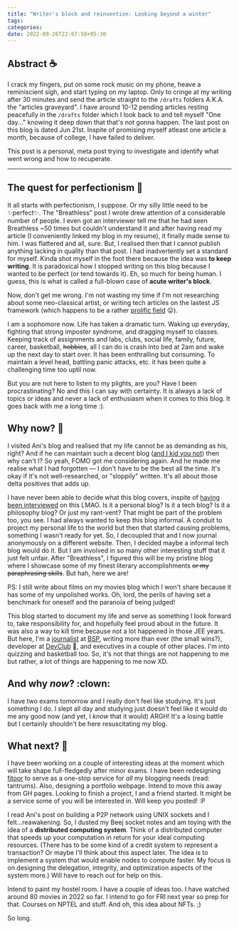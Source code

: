 ```yaml
---
title: "Writer's block and reinvention: Looking beyond a winter"
tags:
categories: 
date: 2022-09-26T22:07:50+05:30
---
```


## Abstract :coffee:    

I crack my fingers, put on some rock music on my phone, heave a reminiscient sigh, and start typing on my laptop. Only to cringe at my writing after 30 minutes and send the article straight to the `/drafts` folders A.K.A. the "articles graveyard". I have around 10-12 pending articles resting peacefully in the `/drafts` folder which I look back to and tell myself "One day..." knowing it deep down that that's not gonna happen. The last post on this blog is dated Jun 21st. Inspite of promising myself atleast one article a month, because of college, I have failed to deliver.   

This post is a personal, meta post trying to investigate and identify what went wrong and how to recuperate. 

---

## The quest for perfectionism :dart:   

It all starts with perfectionism, I suppose. Or my silly little need to be :sparkles:perfect:sparkles:. The "Breathless" post I wrote drew attention of a considerable number of people. I even got an interviewer tell me that he had seen Breathless ~50 times but couldn't understand it and after having read my article (I conveniently linked my blog in my resume), it finally made sense to him. I was flattered and all, sure. But, I realised then that I cannot publish anything lacking in quality than that post. I had inadvertently set a standard for myself. Kinda shot myself in the foot there because the idea was **to keep writing**. It is paradoxical how I stopped writing on this blog because I wanted to be perfect (or tend towards it). Eh, so much for being human. I guess, this is what is called a full-blown case of **acute writer's block**.   

Now, don't get me wrong. I'm not wasting my time if I'm not researching about some neo-classical artist, or writing tech articles on the lastest JS framework (which happens to be a rather [prolific field][2] :stuck_out_tongue:).    

I am a sophomore now. Life has taken a dramatic turn. Waking up everyday, fighting that strong imposter syndrome, and dragging myself to classes. Keeping track of assignments and labs, clubs, social life, family, future, career, basketball, ~~hobbies~~, all I can do is crash into bed at 2am and wake up the next day to start over. It has been enthralling but consuming. To maintain a level head, battling panic attacks, etc. it has been quite a challenging time too uptil now.    

But you are not here to listen to my plights, are you? Have I been procrastinating? No and this I can say with certainty. It is always a lack of topics or ideas and never a lack of enthusiasm when it comes to this blog. It goes back with me a long time :).      

## Why now? :thinking: 

I visited Ani's blog and realised that my life cannot be as demanding as his, right? And if he can maintain such a decent blog ([and I kid you not][0]) then why can't I? So yeah, FOMO got me considering again. And he made me realise what I had forgotten &mdash; I don't have to be the best all the time. It's okay if it's not well-researched, or "sloppily" written. It's all about those delta positives that adds up.   

I have never been able to decide what this blog covers, inspite of [having been interviewed][1] on this LMAO. Is it a personal blog? Is it a tech blog? Is it a philosophy blog? Or just my rant-vent? That might be part of the problem too, you see. I had always wanted to keep this blog informal. A conduit to project my personal life to the world but then that started causing problems, something I wasn't ready for yet. So, I decoupled that and I now journal anonymously on a different website. Then, I decided maybe a informal tech blog would do it. But I am involved in so many other interesting stuff that it just felt unfair. After "Breathless", I figured this will be my pristine blog where I showcase some of my finest literary accomplishments ~~or my paraphrasing skills~~. But hah, here we are!    

PS: I still write about films on my movies blog which I won't share because it has some of my unpolished works. Oh, lord, the perils of having set a benchmark for oneself and the paranoia of being judged!      

This blog started to document my life and serve as something I look forward to, take responsibility for, and hopefully feel proud about in the future. It was also a way to kill time because not a lot happened in those JEE years. But here, I'm a [journalist][4] at [BSP][3], writing more than ever (the small wins?), developer at [DevClub][5] :tada:, and executives in a couple of other places. I'm into quizzing and basketball too. So, it's not that things are not happening to me but rather, a lot of things are happening to me now XD.   

## And why _now_? :clown:   

I have two exams tomorrow and I really don't feel like studying. It's just something I do. I slept all day and studying just doesn't feel like it would do me any good now (and yet, I _know_ that it would) ARGH! It's a losing battle but I certainly shouldn't be here resuscitating my blog.   

## What next? :rocket:   

I have been working on a couple of interesting ideas at the moment which will take shape full-fledgedly after minor exams. I have been redesigning [fitoor][6] to serve as a one-stop service for _all_ my blogging needs (read: tantrums). Also, designing a portfolio webpage. Intend to move this away from GH pages. Looking to finish a project, I and a friend started. It might be a service some of you will be interested in. Will keep you posted! :P   

I read Ani's post on building a P2P network using UNIX sockets and I felt...reawakening. So, I dusted my Beej socket notes and am toying with the idea of a **distributed computing system**. Think of a distributed computer that speeds up your computation in return for your ideal computing resources. (There has to be some kind of a credit system to represent a transaction? Or maybe I'll think about this aspect later. The idea is to implement a system that would enable nodes to compute faster. My focus is on designing the delegation, integrity, and optimization aspects of the system more.) Will have to reach out for help on this.    

Intend to paint my hostel room. I have a couple of ideas too. I have watched around 80 movies in 2022 so far. I intend to go for FRI next year so prep for that. Courses on NPTEL and stuff. And oh, this idea about NFTs. ;)    

So long.   

[0]: https://aniruddhadeb.com/
[1]: https://iit-techambit.in/the-blogger-next-door/
[2]: https://aniruddhadeb.com/articles/2022/rise-of-codefluencer.html
[3]: https://bspiitd.com/
[4]: https://www.instagram.com/p/CgWuWvEv4NJ/
[5]: https://devclub.in/#/
[6]: https://github.com/basil08/fitoor-journal
